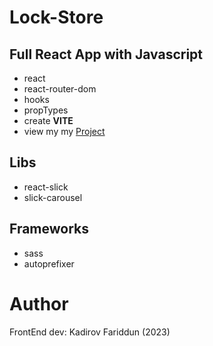 # Lock-Store
## Full React App with Javascript
- react
- react-router-dom
- hooks
- propTypes
- create **VITE**
- view my my [Project](https://kadirov-fariddun.github.io/lock-store)
## Libs
- react-slick
- slick-carousel
## Frameworks
- sass
- autoprefixer
# Author
FrontEnd dev: Kadirov Fariddun (2023)